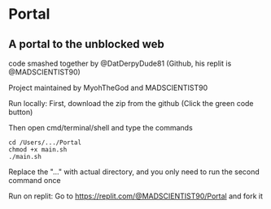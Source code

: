 # Portal
## A portal to the unblocked web
code smashed together by @DatDerpyDude81 (Github, his replit is @MADSCIENTIST90)

Project maintained by MyohTheGod and MADSCIENTIST90

Run locally:
First, download the zip from the github (Click the green code button)

Then open cmd/terminal/shell and type the commands
```
cd /Users/.../Portal
chmod +x main.sh
./main.sh
```
Replace the "..." with actual directory, and you only need to run the second command once

Run on replit:
Go to https://replit.com/@MADSCIENTIST90/Portal and fork it